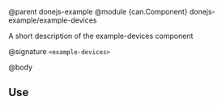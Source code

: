 @parent donejs-example
@module {can.Component} donejs-example/example-devices <example-devices>

A short description of the example-devices component

@signature `<example-devices>`

@body

## Use

